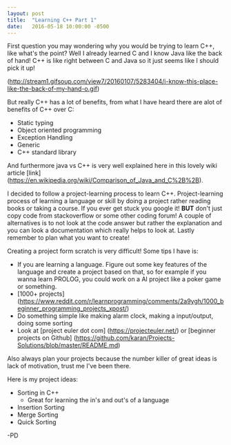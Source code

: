 ```yaml
---
layout: post
title:  "Learning C++ Part 1"
date:   2016-05-18 10:00:00 -0500
---
```


First question you may wondering why you would be trying to learn C++, like what's the point? Well I already learned C and I know Java like the back of hand! C++ is like right between C and Java so it just seems like I should pick it up!

(http://stream1.gifsoup.com/view7/20160107/5283404/i-know-this-place-like-the-back-of-my-hand-o.gif)

But really C++ has a lot of benefits, from what I have heard there are alot of benefits of C++ over C:
 * Static typing
 * Object oriented programming
 * Exception Handling
 * Generic
 * C++ standard library

And furthermore java vs C++ is very well explained here in this lovely wiki article [link] (https://en.wikipedia.org/wiki/Comparison_of_Java_and_C%2B%2B).

I decided to follow a project-learning process to learn C++. Project-learning process of learning a language or skill by doing a project rather reading books or taking a course. If you ever get stuck you google it! **BUT** don't just copy code from stackoverflow or some other coding forum! A couple of alternatives is to not look at the code answer but rather the explanation and you can look a documentation which really helps to look at. Lastly remember to plan what you want to create!

Creating a project form scratch is very difficult! Some tips I have is:
  * If you are learning a language. Figure out some key features of the language and create a project based on that, so for example if you wanna learn PROLOG, you could work on a AI project like a poker game or something.
  * [1000+ projects] (https://www.reddit.com/r/learnprogramming/comments/2a9ygh/1000_beginner_programming_projects_xpost/)
  * Do something simple like making alarm clock, making a input/output, doing some sorting
  * Look at [project euler dot com] (https://projecteuler.net/) or [beginner projects on Github] (https://github.com/karan/Projects-Solutions/blob/master/README.md)

Also always plan your projects because the number killer of great ideas is lack of motivation, trust me I've been there.

Here is my project ideas:
  * Sorting in C++
    * Great for learning the in's and out's of a language
  * Insertion Sorting
  * Merge Sorting
  * Quick Sorting


-PD
